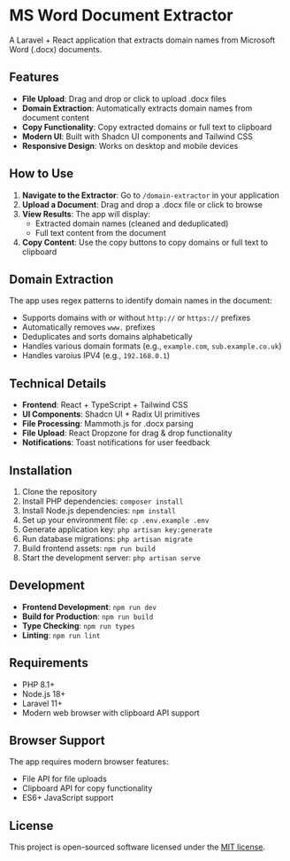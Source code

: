 # MS Word Document Extractor

A Laravel + React application that extracts domain names from Microsoft Word (.docx) documents.

## Features

- **File Upload**: Drag and drop or click to upload .docx files
- **Domain Extraction**: Automatically extracts domain names from document content
- **Copy Functionality**: Copy extracted domains or full text to clipboard
- **Modern UI**: Built with Shadcn UI components and Tailwind CSS
- **Responsive Design**: Works on desktop and mobile devices

## How to Use

1. **Navigate to the Extractor**: Go to `/domain-extractor` in your application
2. **Upload a Document**: Drag and drop a .docx file or click to browse
3. **View Results**: The app will display:
   - Extracted domain names (cleaned and deduplicated)
   - Full text content from the document
4. **Copy Content**: Use the copy buttons to copy domains or full text to clipboard

## Domain Extraction

The app uses regex patterns to identify domain names in the document:
- Supports domains with or without `http://` or `https://` prefixes
- Automatically removes `www.` prefixes
- Deduplicates and sorts domains alphabetically
- Handles various domain formats (e.g., `example.com`, `sub.example.co.uk`)
- Handles varoius IPV4 (e.g., `192.168.0.1`)

## Technical Details

- **Frontend**: React + TypeScript + Tailwind CSS
- **UI Components**: Shadcn UI + Radix UI primitives
- **File Processing**: Mammoth.js for .docx parsing
- **File Upload**: React Dropzone for drag & drop functionality
- **Notifications**: Toast notifications for user feedback

## Installation

1. Clone the repository
2. Install PHP dependencies: `composer install`
3. Install Node.js dependencies: `npm install`
4. Set up your environment file: `cp .env.example .env`
5. Generate application key: `php artisan key:generate`
6. Run database migrations: `php artisan migrate`
7. Build frontend assets: `npm run build`
8. Start the development server: `php artisan serve`

## Development

- **Frontend Development**: `npm run dev`
- **Build for Production**: `npm run build`
- **Type Checking**: `npm run types`
- **Linting**: `npm run lint`

## Requirements

- PHP 8.1+
- Node.js 18+
- Laravel 11+
- Modern web browser with clipboard API support

## Browser Support

The app requires modern browser features:
- File API for file uploads
- Clipboard API for copy functionality
- ES6+ JavaScript support

## License

This project is open-sourced software licensed under the [MIT license](https://opensource.org/licenses/MIT).
